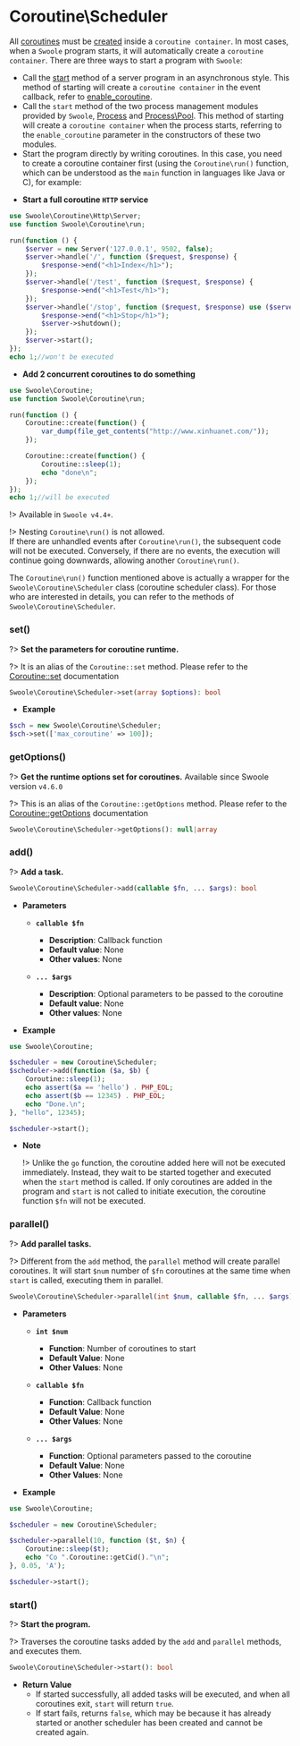 # Coroutine\Scheduler

All [coroutines](/coroutine) must be [created](/coroutine/coroutine?id=create) inside a `coroutine container`. In most cases, when a `Swoole` program starts, it will automatically create a `coroutine container`. There are three ways to start a program with `Swoole`:

   - Call the [start](/server/methods?id=start) method of a server program in an asynchronous style. This method of starting will create a `coroutine container` in the event callback, refer to [enable_coroutine](/server/setting?id=enable_coroutine).
   - Call the `start` method of the two process management modules provided by `Swoole`, [Process](/process/process) and [Process\Pool](/process/process_pool). This method of starting will create a `coroutine container` when the process starts, referring to the `enable_coroutine` parameter in the constructors of these two modules.
   - Start the program directly by writing coroutines. In this case, you need to create a coroutine container first (using the `Coroutine\run()` function, which can be understood as the `main` function in languages like Java or C), for example:

* **Start a full coroutine `HTTP` service**

```php
use Swoole\Coroutine\Http\Server;
use function Swoole\Coroutine\run;

run(function () {
    $server = new Server('127.0.0.1', 9502, false);
    $server->handle('/', function ($request, $response) {
        $response->end("<h1>Index</h1>");
    });
    $server->handle('/test', function ($request, $response) {
        $response->end("<h1>Test</h1>");
    });
    $server->handle('/stop', function ($request, $response) use ($server) {
        $response->end("<h1>Stop</h1>");
        $server->shutdown();
    });
    $server->start();
});
echo 1;//won't be executed
```

* **Add 2 concurrent coroutines to do something**

```php
use Swoole\Coroutine;
use function Swoole\Coroutine\run;

run(function () {
    Coroutine::create(function() {
        var_dump(file_get_contents("http://www.xinhuanet.com/"));
    });

    Coroutine::create(function() {
        Coroutine::sleep(1);
        echo "done\n";
    });
});
echo 1;//will be executed
```

!> Available in `Swoole v4.4+`.

!> Nesting `Coroutine\run()` is not allowed.  
If there are unhandled events after `Coroutine\run()`, the subsequent code will not be executed. Conversely, if there are no events, the execution will continue going downwards, allowing another `Coroutine\run()`.

The `Coroutine\run()` function mentioned above is actually a wrapper for the `Swoole\Coroutine\Scheduler` class (coroutine scheduler class). For those who are interested in details, you can refer to the methods of `Swoole\Coroutine\Scheduler`.
### set()

?> **Set the parameters for coroutine runtime.**

?> It is an alias of the `Coroutine::set` method. Please refer to the [Coroutine::set](/coroutine/coroutine?id=set) documentation

```php
Swoole\Coroutine\Scheduler->set(array $options): bool
```

  * **Example**

```php
$sch = new Swoole\Coroutine\Scheduler;
$sch->set(['max_coroutine' => 100]);
```
### getOptions()

?> **Get the runtime options set for coroutines.** Available since Swoole version `v4.6.0`

?> This is an alias of the `Coroutine::getOptions` method. Please refer to the [Coroutine::getOptions](/coroutine/coroutine?id=getoptions) documentation

```php
Swoole\Coroutine\Scheduler->getOptions(): null|array
```
### add()

?> **Add a task.**

```php
Swoole\Coroutine\Scheduler->add(callable $fn, ... $args): bool
```

  * **Parameters**

    * **`callable $fn`**
      * **Description**: Callback function
      * **Default value**: None
      * **Other values**: None

    * **`... $args`**
      * **Description**: Optional parameters to be passed to the coroutine
      * **Default value**: None
      * **Other values**: None

  * **Example**

```php
use Swoole\Coroutine;

$scheduler = new Coroutine\Scheduler;
$scheduler->add(function ($a, $b) {
    Coroutine::sleep(1);
    echo assert($a == 'hello') . PHP_EOL;
    echo assert($b == 12345) . PHP_EOL;
    echo "Done.\n";
}, "hello", 12345);

$scheduler->start();
```
  
  * **Note**

    !> Unlike the `go` function, the coroutine added here will not be executed immediately. Instead, they wait to be started together and executed when the `start` method is called. If only coroutines are added in the program and `start` is not called to initiate execution, the coroutine function `$fn` will not be executed.
### parallel()

?> **Add parallel tasks.**

?> Different from the `add` method, the `parallel` method will create parallel coroutines. It will start `$num` number of `$fn` coroutines at the same time when `start` is called, executing them in parallel.

```php
Swoole\Coroutine\Scheduler->parallel(int $num, callable $fn, ... $args): bool
```

  * **Parameters**

    * **`int $num`**
      * **Function**: Number of coroutines to start
      * **Default Value**: None
      * **Other Values**: None

    * **`callable $fn`**
      * **Function**: Callback function
      * **Default Value**: None
      * **Other Values**: None

    * **`... $args`**
      * **Function**: Optional parameters passed to the coroutine
      * **Default Value**: None
      * **Other Values**: None

  * **Example**

```php
use Swoole\Coroutine;

$scheduler = new Coroutine\Scheduler;

$scheduler->parallel(10, function ($t, $n) {
    Coroutine::sleep($t);
    echo "Co ".Coroutine::getCid()."\n";
}, 0.05, 'A');

$scheduler->start();
```  
### start()

?> **Start the program.**

?> Traverses the coroutine tasks added by the `add` and `parallel` methods, and executes them.

```php
Swoole\Coroutine\Scheduler->start(): bool
```

  - **Return Value**
    - If started successfully, all added tasks will be executed, and when all coroutines exit, `start` will return `true`.
    - If start fails, returns `false`, which may be because it has already started or another scheduler has been created and cannot be created again.
